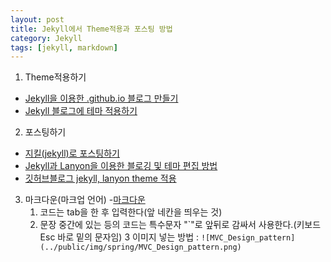 ```yaml
---
layout: post
title: Jekyll에서 Theme적용과 포스팅 방법
category: Jekyll 
tags: [jekyll, markdown]
---
```


1. Theme적용하기
-  [Jekyll을 이용한 .github.io 블로그 만들기](https://gmlwjd9405.github.io/2017/10/06/Jekyll-github.io-blog-3.html)
-  [Jekyll 블로그에 테마 적용하기](http://my2kong.net/2016/07/07/jekyll-blogging-theme/)

2. 포스팅하기
- [지킬(jekyll)로 포스팅하기](https://jungtaejtkim.github.io/dev/2017/05/02/posting/)
- [Jekyll과 Lanyon을 이용한 블로깅 및 테마 편집 방법](https://minyoungjung.github.io/%ED%99%98%EA%B2%BD%EC%84%A4%EC%A0%95/%EB%B8%94%EB%A1%9C%EA%B7%B8/2017/05/31/lanyon-theme-customize/)
- [깃허브블로그 jekyll, lanyon theme 적용](https://wkimdev.github.io/jekyll/2018/04/06/blog-theme-change/)

3. 마크다운(마크업 언어)
-[마크다운](https://namu.wiki/w/%EB%A7%88%ED%81%AC%EB%8B%A4%EC%9A%B4#s-2.5)
	1. 코드는 tab을 한 후 입력한다(앞 네칸을 띄우는 것)
	2. 문장 중간에 있는 등의 코드는 특수문자 "\`"로 앞뒤로 감싸서 사용한다.(키보드 Esc 바로 밑의 문자임)
	3 이미지 넣는 방법 : `![MVC_Design_pattern](../public/img/spring/MVC_Design_pattern.png)`